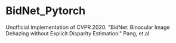 # BidNet_Pytorch
Unofficial Implementation of CVPR 2020. "BidNet: Binocular Image Dehazing without Explicit Disparity Estimation." Pang, et.al
